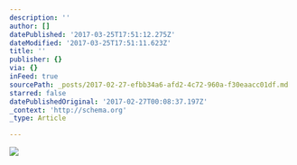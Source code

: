 ```yaml
---
description: ''
author: []
datePublished: '2017-03-25T17:51:12.275Z'
dateModified: '2017-03-25T17:51:11.623Z'
title: ''
publisher: {}
via: {}
inFeed: true
sourcePath: _posts/2017-02-27-efbb34a6-afd2-4c72-960a-f30eaacc01df.md
starred: false
datePublishedOriginal: '2017-02-27T00:08:37.197Z'
_context: 'http://schema.org'
_type: Article

---
```

![](https://the-grid-user-content.s3-us-west-2.amazonaws.com/d17735b8-5230-4d61-9d74-4e086952509e.jpg)